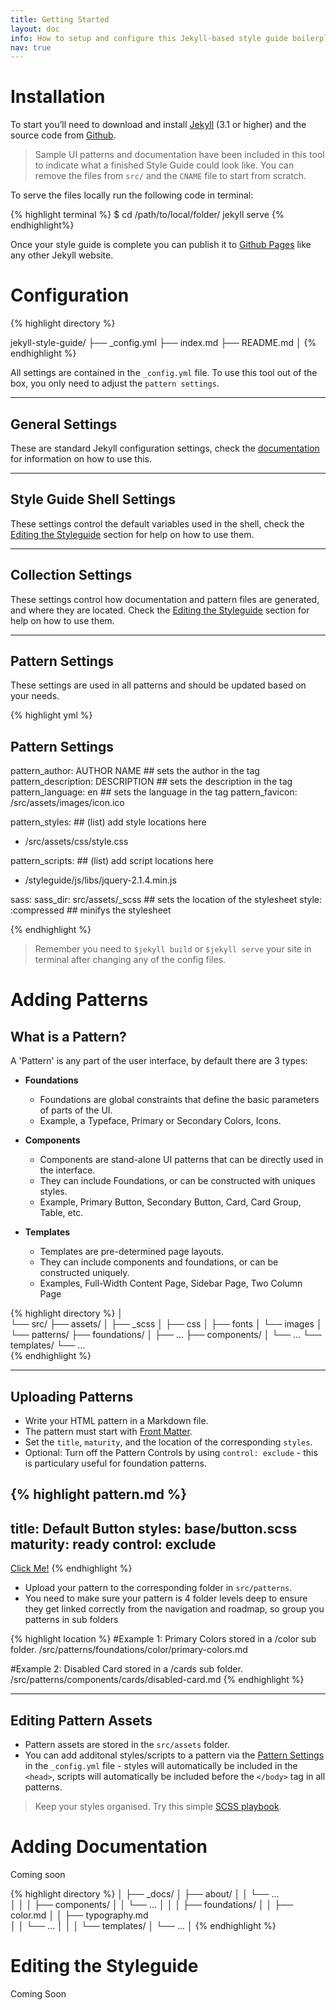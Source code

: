 ```yaml
---
title: Getting Started
layout: doc
info: How to setup and configure this Jekyll-based style guide boilerplate.
nav: true
---
```


# Installation

To start you’ll need to download and install [Jekyll](http://jekyllrb.com/) (3.1 or higher) and the source code from [Github](https://github.com/matthewelsom/jekyll-style-guide). 


><i class="icon red" data-icon="info"></i>Sample UI patterns and documentation have been included in this tool to indicate what a finished Style Guide could look like. You can remove the files from `src/` and the `CNAME` file to start from scratch.


To serve the files locally run the following code in terminal: 

{% highlight terminal %}
$ cd /path/to/local/folder/
jekyll serve
{% endhighlight%}

Once your style guide is complete you can publish it to [Github Pages](https://pages.github.com/) like any other Jekyll website.


# Configuration

{% highlight directory %}

jekyll-style-guide/
├── _config.yml
├── index.md
├── README.md
│
{% endhighlight %}

All settings are contained in the `_config.yml` file. To use this tool out of the box, you only need to adjust the `pattern settings`.

--- 

## General Settings

These are standard Jekyll configuration settings, check the [documentation](https://jekyllrb.com/docs/configuration/) for information on how to use this. 

---

## Style Guide Shell Settings

These settings control the default variables used in the shell, check the [Editing the Styleguide](#editing-the-styleguide) section for help on how to use them.

---

## Collection Settings

These settings control how documentation and pattern files are generated, and where they are located. Check the [Editing the Styleguide](#editing-the-styleguide) section for help on how to use them.

---

## Pattern Settings

These settings are used in all patterns and should be updated based on your needs. 

{% highlight yml %}

## Pattern Settings

pattern_author: AUTHOR NAME             ## sets the author in the <head></head> tag
pattern_description: DESCRIPTION        ## sets the description in the <head></head> tag
pattern_language: en                    ## sets the language in the <html></html> tag
pattern_favicon: /src/assets/images/icon.ico

pattern_styles:                         ## (list) add style locations here
  - /src/assets/css/style.css
  
pattern_scripts:                        ## (list) add script locations here
  - /styleguide/js/libs/jquery-2.1.4.min.js  

sass:
  sass_dir: src/assets/_scss            ## sets the location of the stylesheet
  style: :compressed                    ## minifys the stylesheet

{% endhighlight %}


><i class="icon red" data-icon="info"></i>Remember you need to `$jekyll build` or `$jekyll serve` your site in terminal after changing any of the config files.


# Adding Patterns

## What is a Pattern?

A 'Pattern' is any part of the user interface, by default there are 3 types:

- **Foundations**
  - Foundations are global constraints that define the basic parameters of parts of the UI.
  - Example, a Typeface, Primary or Secondary Colors, Icons. 

- **Components**
  - Components are stand-alone UI patterns that can be directly used in the interface.
  - They can include Foundations, or can be constructed with uniques styles.
  - Example, Primary Button, Secondary Button, Card, Card Group, Table, etc.
  
- **Templates**
  - Templates are pre-determined page layouts.
  - They can include components and foundations, or can be constructed uniquely. 
  - Examples, Full-Width Content Page, Sidebar Page, Two Column Page 
  
  
{% highlight directory %}
│   
└── src/ 
    ├── assets/
    │   ├── _scss
    │   ├── css
    │   ├── fonts
    │   └── images
    │
    └── patterns/
        ├── foundations/
        │   ├── ...
        ├── components/
        │   └── ...
        └── templates/
            └── ...    
{% endhighlight %}

---

## Uploading Patterns

- Write your HTML pattern in a Markdown file.
- The pattern must start with [Front Matter](https://jekyllrb.com/docs/frontmatter/).
- Set the `title`, `maturity`, and the location of the corresponding `styles`.
- Optional: Turn off the Pattern Controls by using `control: exclude` - this is particulary useful for foundation patterns.

{% highlight pattern.md %}
---
title: Default Button
styles: base/button.scss
maturity: ready
control: exclude
---
<a href="javascript:void(0)" class="button">Click Me!</a>
{% endhighlight %}

- Upload your pattern to the corresponding folder in `src/patterns`.
- You need to make sure your pattern is 4 folder levels deep to ensure they get linked correctly from the navigation and roadmap, so group you patterns in sub folders

{% highlight location %}
#Example 1: Primary Colors stored in a /color sub folder.
/src/patterns/foundations/color/primary-colors.md

#Example 2: Disabled Card stored in a /cards sub folder.
/src/patterns/components/cards/disabled-card.md
{% endhighlight %}

--- 

## Editing Pattern Assets

- Pattern assets are stored in the `src/assets` folder.
- You can add additonal styles/scripts to a pattern via the [Pattern Settings](#pattern-settings) in the `_config.yml` file - styles will automatically be included in the `<head>`, scripts will automatically be included before the `</body>` tag in all patterns.

><i class="icon red" data-icon="info"></i>Keep your styles organised. Try this simple [SCSS playbook](https://matthewelsom.com/blog/simple-scss-playbook.html).


# Adding Documentation


Coming soon


<!--





Patterns and Pages are always loaded in an iframe so Styleguide styles will not interfere with your added assets.

### Design Files

- **_docs/** is used to store all pattern documentation is it is important to make sure that every pattern added to the `src/html/` folder has a corresponding file with the same name inside this documentation file.

4. To appear in the sidebar, each pattern/page must have a corresponding `markdown` Documentation file in the `_docs/` folder.
5. The Documentation file should contain the location of the pattern styles, the maturity of the pattern, as well as any further usability information or rules for use.
- All of the style guide pages are kept in the `_docs/` folder. 
-->

{% highlight directory %}
│
├── _docs/
│   ├── about/
│   │   └── ...   
│   │
│   ├── components/
│   │   └── ...
│   │
│   ├── foundations/
│   │   ├── color.md
│   │   ├── typography.md   
│   │   └── ...
│   │
│   └── templates/
│       └── ...
│
{% endhighlight %}



# Editing the Styleguide

Coming Soon

<!--
## Includes

- Includes are snippets of code used to help generate the style guide pages. 
- They are stored in the `_includes/` folder.
- You do not need to change these files unless you are changing the function of the style guide shell

& **_layouts/** associated with the styleguide are stored here - they do not need to be edited unless you are changing the function of the styleguide shell.

{% highlight directory %}
│
├── _includes/
│   └── ...
│
{% endhighlight %}

---

## _layouts/

- All patterns are generated using the `pattern.html` file. 
- Update this file if you wish to add additonal scripts to your patterns, e.g. If your pattern requires jQuery to run you should add it here. 
- This file contains the `iframeResizer.contentWindow.min.js` script, it is required to make the pattern load correctly in the iFrame. Removing this script will break the style guide.

{% highlight directory %}
│
├── _layouts/
│   ├── pattern.html
│   └── ...
{% endhighlight %}

---

## styleguide/

- Contains all of the stylesheets and scripts required to make the styleguide work corretcly. 
- Updating these files will change the appearance and function of the style guide shell.

{% highlight directory %}
│
├── styleguide/
|   ├── _scss
│   ├── branding
│   ├── css
│   └── fonts
│  
{% endhighlight %}


---
-->


<!--Organise design styles, create code standards, and maintain a consistent user interface design across your digital product with this boilerplate living style guide.-->


<!--
This tool generates a 'Living Style Guide' for your digital product or system that tracks and documents all of the user interface (UI) patterns.  

This tool creates a 'Living Style Guide' for your digital product or system that tracks and documents all of the user interface (UI) patterns.  

You use it to generate all of the systems user interface (UI) patterns. The patterns are tracked and documented in a simple Living Style Guide.


Organise design styles, create code standards, and maintain a consistent user interface design across your digital product with this boilerplate living styleguide. Made with the power of Jekyll.


listed based on the folder in which the are added. To add a pattern add the corrresonding file to the folder. 

Remember to add a corresponding file into the _docs folder - or this will break.-->
